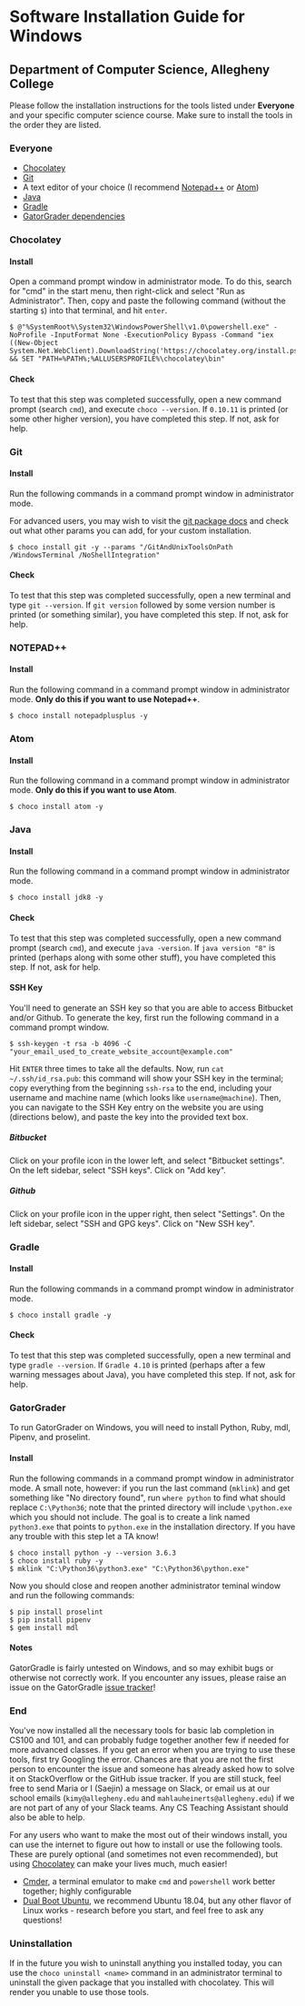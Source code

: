# Software Installation Guide for Windows

## Department of Computer Science, Allegheny College

Please follow the installation instructions for the tools listed under **Everyone** and your specific computer science course. Make sure to install the tools in the order they are listed.

### Everyone

- [Chocolatey](#chocolatey)
- [Git](#git)
- A text editor of your choice (I recommend [Notepad++](#notepad) or [Atom](https://atom.io/))
- [Java](#java)
- [Gradle](#gradle-steps)
- [GatorGrader dependencies](#gatorgrader)

### Chocolatey

#### Install

Open a command prompt window in administrator mode. To do this, search for "cmd" in the start menu, then right-click and select "Run as Administrator". Then, copy and paste the following command (without the starting `$`) into that terminal, and hit `enter`.

```
$ @"%SystemRoot%\System32\WindowsPowerShell\v1.0\powershell.exe" -NoProfile -InputFormat None -ExecutionPolicy Bypass -Command "iex ((New-Object System.Net.WebClient).DownloadString('https://chocolatey.org/install.ps1'))" && SET "PATH=%PATH%;%ALLUSERSPROFILE%\chocolatey\bin"
```

#### Check

To test that this step was completed successfully, open a new command prompt (search `cmd`), and execute `choco --version`. If `0.10.11` is printed (or some other higher version), you have completed this step. If not, ask for help.

### Git

#### Install

Run the following commands in a command prompt window in administrator mode.

For advanced users, you may wish to visit the [git package docs](https://chocolatey.org/packages/git) and check out what other params you can add, for your custom installation.

```
$ choco install git -y --params "/GitAndUnixToolsOnPath /WindowsTerminal /NoShellIntegration"
```

#### Check

To test that this step was completed successfully, open a new terminal and type `git --version`. If `git version` followed by some version number is printed (or something similar), you have completed this step. If not, ask for help.

### NOTEPAD++

#### Install

Run the following command in a command prompt window in administrator mode. **Only do this if you want to use Notepad++**.

```
$ choco install notepadplusplus -y
```

### Atom

#### Install

Run the following command in a command prompt window in administrator mode. **Only do this if you want to use Atom**.

```
$ choco install atom -y
```

### Java

#### Install

Run the following command in a command prompt window in administrator mode.

```
$ choco install jdk8 -y
```

#### Check

To test that this step was completed successfully, open a new command prompt (search `cmd`), and execute `java -version`. If `java version "8"` is printed (perhaps along with some other stuff), you have completed this step. If not, ask for help.

#### SSH Key

You'll need to generate an SSH key so that you are able to access Bitbucket and/or Github. To generate the key, first run the following command in a command prompt window.

```
$ ssh-keygen -t rsa -b 4096 -C "your_email_used_to_create_website_account@example.com"
```

Hit `ENTER` three times to take all the defaults. Now, run `cat ~/.ssh/id_rsa.pub`: this command will show your SSH key in the terminal; copy everything from the beginning `ssh-rsa` to the end, including your username and machine name (which looks like `username@machine`). Then, you can navigate to the SSH Key entry on the website you are using (directions below), and paste the key into the provided text box.

##### Bitbucket

Click on your profile icon in the lower left, and select "Bitbucket settings". On the left sidebar, select "SSH keys". Click on "Add key".

##### Github

Click on your profile icon in the upper right, then select "Settings". On the left sidebar, select "SSH and GPG keys". Click on "New SSH key".

### Gradle

#### Install

Run the following commands in a command prompt window in administrator mode.

```
$ choco install gradle -y
```

#### Check

To test that this step was completed successfully, open a new terminal and type `gradle --version`. If `Gradle 4.10` is printed (perhaps after a few warning messages about Java), you have completed this step. If not, ask for help.

### GatorGrader

To run GatorGrader on Windows, you will need to install Python, Ruby, mdl, Pipenv, and proselint.

#### Install

Run the following commands in a command prompt window in administrator mode. A small note, however: if you run the last command (`mklink`) and get something like "No directory found", run `where python` to find what should replace `C:\Python36`; note that the printed directory will include `\python.exe` which you should not include. The goal is to create a link named `python3.exe` that points to `python.exe` in the installation directory. If you have any trouble with this step let a TA know!

```
$ choco install python -y --version 3.6.3
$ choco install ruby -y
$ mklink "C:\Python36\python3.exe" "C:\Python36\python.exe"
```

Now you should close and reopen another administrator teminal window and run the following commands:

```
$ pip install proselint
$ pip install pipenv
$ gem install mdl
```

#### Notes

GatorGradle is fairly untested on Windows, and so may exhibit bugs or otherwise not correctly work. If you encounter any issues, please raise an issue on the GatorGradle [issue tracker](https://github.com/GatorEducator/gatorgradle/issues)!

### End

You've now installed all the necessary tools for basic lab completion in CS100 and 101, and can probably fudge together another few if needed for more advanced classes. If you get an error when you are trying to use these tools, first try Googling the error. Chances are that you are not the first person to encounter the issue and someone has already asked how to solve it on StackOverflow or the GitHub issue tracker. If you are still stuck, feel free to send Maria or I (Saejin) a message on Slack, or email us at our school emails (`kimy@allegheny.edu` and `mahlauheinerts@allegheny.edu`) if we are not part of any of your Slack teams. Any CS Teaching Assistant should also be able to help.

For any users who want to make the most out of their windows install, you can use the internet to figure out how to install or use the following tools. These are purely optional (and sometimes not even recommended), but using [Chocolatey](https://chocolatey.org/packages) can make your lives much, much easier!

- [Cmder](http://cmder.net/), a terminal emulator to make `cmd` and `powershell` work better together; highly configurable
- [Dual Boot Ubuntu](https://www.lifewire.com/ultimate-windows-8-1-ubuntu-dual-boot-guide-2200654), we recommend Ubuntu 18.04, but any other flavor of Linux works - research before you start, and feel free to ask any questions!

### Uninstallation

If in the future you wish to uninstall anything you installed today, you can use the `choco uninstall <name>` command in an administrator terminal to uninstall the given package that you installed with chocolatey. This will render you unable to use those tools.
